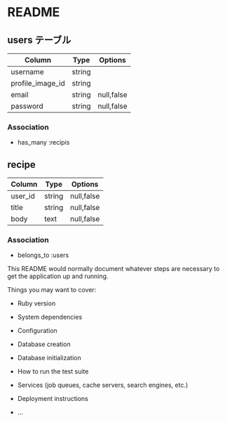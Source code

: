 # README

## users テーブル

| Column           | Type   | Options     |
| ---------------- | ------ | ----------- |
| username         | string |             |
| profile_image_id | string |             |
| email            | string | null,false  |
| password         | string | null,false  |

### Association
- has_many  :recipis


## recipe

| Column  | Type   | Options    |
| ------- | ------ | ---------- |
| user_id | string | null,false |
| title   | string | null,false |
| body    | text   | null,false |

### Association
- belongs_to :users



This README would normally document whatever steps are necessary to get the
application up and running.

Things you may want to cover:

* Ruby version

* System dependencies

* Configuration

* Database creation

* Database initialization

* How to run the test suite

* Services (job queues, cache servers, search engines, etc.)

* Deployment instructions

* ...

